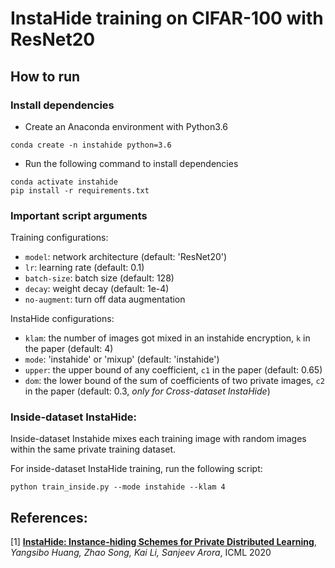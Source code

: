 # InstaHide training on CIFAR-100 with ResNet20

## How to run
### Install dependencies
- Create an Anaconda environment with Python3.6
```
conda create -n instahide python=3.6
```
- Run the following command to install dependencies
```
conda activate instahide
pip install -r requirements.txt
```
### Important script arguments
Training configurations:
- `model`: network architecture (default: 'ResNet20')
- `lr`: learning rate (default: 0.1)
- `batch-size`: batch size (default: 128)
- `decay`: weight decay (default: 1e-4)
- `no-augment`: turn off data augmentation 
  
InstaHide configurations:
- `klam`: the number of images got mixed in an instahide encryption, `k` in the paper (default: 4)
- `mode`: 'instahide' or 'mixup' (default: 'instahide')
- `upper`: the upper bound of any coefficient, `c1` in the paper (default: 0.65)
- `dom`: the lower bound of the sum of coefficients of two private images, `c2` in the paper (default: 0.3, *only for Cross-dataset InstaHide*)
  
### Inside-dataset InstaHide:
Inside-dataset Instahide mixes each training image with random images within the same private training dataset. 

For inside-dataset InstaHide training, run the following script:
```
python train_inside.py --mode instahide --klam 4 
```


## References:
[1] [**InstaHide: Instance-hiding Schemes for Private Distributed Learning**](http://arxiv.org/abs/2010.02772), *Yangsibo Huang, Zhao Song, Kai Li, Sanjeev Arora*, ICML 2020
